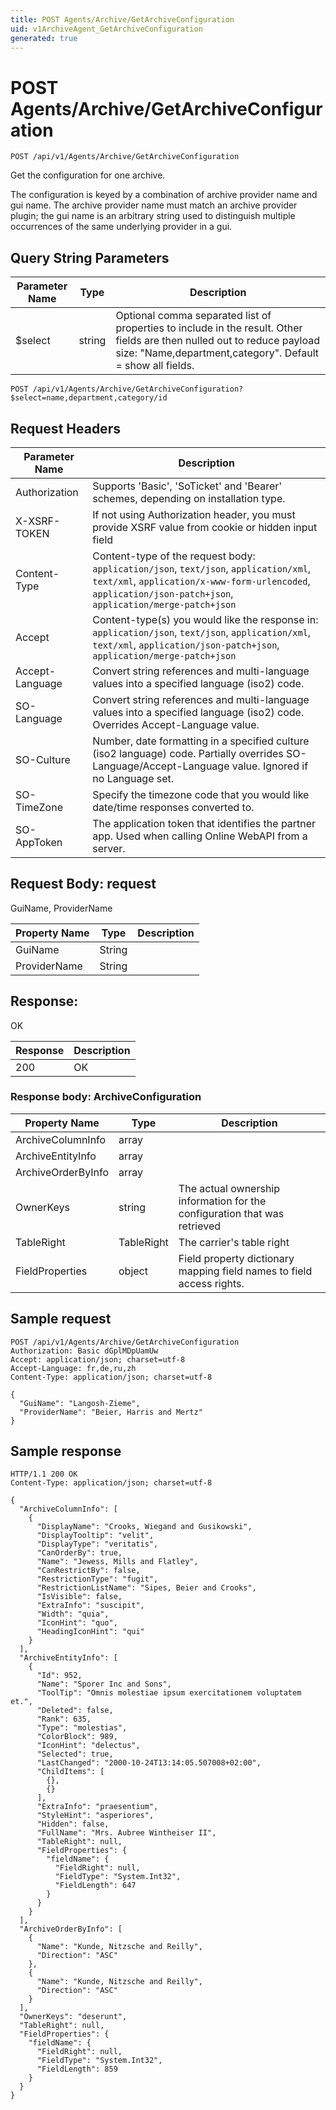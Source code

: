 ```yaml
---
title: POST Agents/Archive/GetArchiveConfiguration
uid: v1ArchiveAgent_GetArchiveConfiguration
generated: true
---
```


# POST Agents/Archive/GetArchiveConfiguration

```http
POST /api/v1/Agents/Archive/GetArchiveConfiguration
```

Get the configuration for one archive.


The configuration is keyed by a combination of archive provider name and gui name. The archive provider name must match an archive provider plugin; the gui name is an arbitrary string used to distinguish multiple occurrences of the same underlying provider in a gui.






## Query String Parameters

| Parameter Name | Type |  Description |
|----------------|------|--------------|
| $select | string |  Optional comma separated list of properties to include in the result. Other fields are then nulled out to reduce payload size: "Name,department,category". Default = show all fields. |

```http
POST /api/v1/Agents/Archive/GetArchiveConfiguration?$select=name,department,category/id
```


## Request Headers

| Parameter Name | Description |
|----------------|-------------|
| Authorization  | Supports 'Basic', 'SoTicket' and 'Bearer' schemes, depending on installation type. |
| X-XSRF-TOKEN   | If not using Authorization header, you must provide XSRF value from cookie or hidden input field |
| Content-Type | Content-type of the request body: `application/json`, `text/json`, `application/xml`, `text/xml`, `application/x-www-form-urlencoded`, `application/json-patch+json`, `application/merge-patch+json` |
| Accept         | Content-type(s) you would like the response in: `application/json`, `text/json`, `application/xml`, `text/xml`, `application/json-patch+json`, `application/merge-patch+json` |
| Accept-Language | Convert string references and multi-language values into a specified language (iso2) code. |
| SO-Language | Convert string references and multi-language values into a specified language (iso2) code. Overrides Accept-Language value. |
| SO-Culture | Number, date formatting in a specified culture (iso2 language) code. Partially overrides SO-Language/Accept-Language value. Ignored if no Language set. |
| SO-TimeZone | Specify the timezone code that you would like date/time responses converted to. |
| SO-AppToken | The application token that identifies the partner app. Used when calling Online WebAPI from a server. |

## Request Body: request 

GuiName, ProviderName 

| Property Name | Type |  Description |
|----------------|------|--------------|
| GuiName | String |  |
| ProviderName | String |  |

## Response:

OK

| Response | Description |
|----------------|-------------|
| 200 | OK |

### Response body: ArchiveConfiguration

| Property Name | Type |  Description |
|----------------|------|--------------|
| ArchiveColumnInfo | array |  |
| ArchiveEntityInfo | array |  |
| ArchiveOrderByInfo | array |  |
| OwnerKeys | string | The actual ownership information for the configuration that was retrieved |
| TableRight | TableRight | The carrier's table right |
| FieldProperties | object | Field property dictionary mapping field names to field access rights. |

## Sample request

```http!
POST /api/v1/Agents/Archive/GetArchiveConfiguration
Authorization: Basic dGplMDpUamUw
Accept: application/json; charset=utf-8
Accept-Language: fr,de,ru,zh
Content-Type: application/json; charset=utf-8

{
  "GuiName": "Langosh-Zieme",
  "ProviderName": "Beier, Harris and Mertz"
}
```

## Sample response

```http_
HTTP/1.1 200 OK
Content-Type: application/json; charset=utf-8

{
  "ArchiveColumnInfo": [
    {
      "DisplayName": "Crooks, Wiegand and Gusikowski",
      "DisplayTooltip": "velit",
      "DisplayType": "veritatis",
      "CanOrderBy": true,
      "Name": "Jewess, Mills and Flatley",
      "CanRestrictBy": false,
      "RestrictionType": "fugit",
      "RestrictionListName": "Sipes, Beier and Crooks",
      "IsVisible": false,
      "ExtraInfo": "suscipit",
      "Width": "quia",
      "IconHint": "quo",
      "HeadingIconHint": "qui"
    }
  ],
  "ArchiveEntityInfo": [
    {
      "Id": 952,
      "Name": "Sporer Inc and Sons",
      "ToolTip": "Omnis molestiae ipsum exercitationem voluptatem et.",
      "Deleted": false,
      "Rank": 635,
      "Type": "molestias",
      "ColorBlock": 989,
      "IconHint": "delectus",
      "Selected": true,
      "LastChanged": "2000-10-24T13:14:05.507008+02:00",
      "ChildItems": [
        {},
        {}
      ],
      "ExtraInfo": "praesentium",
      "StyleHint": "asperiores",
      "Hidden": false,
      "FullName": "Mrs. Aubree Wintheiser II",
      "TableRight": null,
      "FieldProperties": {
        "fieldName": {
          "FieldRight": null,
          "FieldType": "System.Int32",
          "FieldLength": 647
        }
      }
    }
  ],
  "ArchiveOrderByInfo": [
    {
      "Name": "Kunde, Nitzsche and Reilly",
      "Direction": "ASC"
    },
    {
      "Name": "Kunde, Nitzsche and Reilly",
      "Direction": "ASC"
    }
  ],
  "OwnerKeys": "deserunt",
  "TableRight": null,
  "FieldProperties": {
    "fieldName": {
      "FieldRight": null,
      "FieldType": "System.Int32",
      "FieldLength": 859
    }
  }
}
```